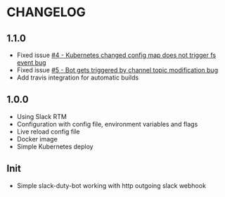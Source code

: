 CHANGELOG
=========

1.1.0
-----
 * Fixed issue [#4 - Kubernetes changed config map does not trigger fs event bug](//github.com/iqoption/slack-duty-bot/issues/4)
 * Fixed issue [#5 - Bot gets triggered by channel topic modification bug](//github.com/iqoption/slack-duty-bot/issues/5)
 * Add travis integration for automatic builds
 
1.0.0
-----
 * Using Slack RTM
 * Configuration with config file, environment variables and flags
 * Live reload config file
 * Docker image
 * Simple Kubernetes deploy

Init
----
 * Simple slack-duty-bot working with http outgoing slack webhook
